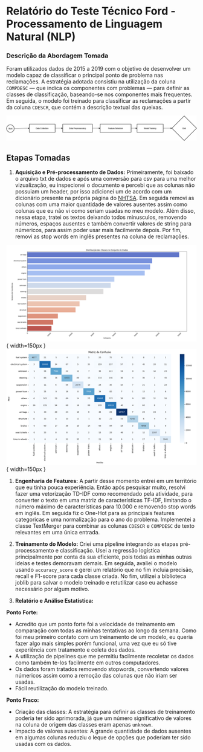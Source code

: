 # Relatório do Teste Técnico Ford - Processamento de Linguagem Natural (NLP)

### Descrição da Abordagem Tomada
Foram utilizados dados de 2015 a 2019 com o objetivo de desenvolver um modelo capaz de classificar o principal ponto de problema nas reclamações. A estratégia adotada consistiu na utilização da coluna `COMPDESC` — que indica os componentes com problemas — para definir as classes de classificação, baseando-se nos componentes mais frequentes. Em seguida, o modelo foi treinado para classificar as reclamações a partir da coluna `CDESCR`, que contém a descrição textual das queixas.

![My Pipeline](/diagrams/project_model.png)

## Etapas Tomadas

1. **Aquisição e Pré-processamento de Dados:**
Primeiramente, foi baixado o arquivo txt de dados e após uma conversão para csv para uma melhor vizualização, eu inspecionei o documento e percebi que as colunas não possuiam um header, por isso adicionei um de acordo com um dicionário presente na própria página do [NHTSA](https://static.nhtsa.gov/odi/ffdd/cmpl/Import_Instructions_Excel_All.pdf). Em seguida removi as colunas com uma maior quantidade de valores ausentes assim como colunas que eu não vi como seriam usadas no meu modelo. Além disso, nessa etapa, tratei os textos deixando todos minusculos, removendo números, espaços ausentes e também convertir valores de string para númericos, para assim poder usar mais facilmente depois. Por fim, removi as stop words em inglês presentes na coluna de reclamações.

![Classes Size](/diagrams/classes.png){ width=150px }
![Confusion Matrix](/diagrams/matrix.png){ width=150px }


1. **Engenharia de Features:**
A partir desse momento entrei em um território que eu tinha pouca experiência. Então após pesquisar muito, resolvi fazer uma vetorização TD-IDF como recomendado pela atividade, para converter o texto em uma matriz de características TF-IDF, limitando o número máximo de características para 10.000 e removendo stop words em inglês. Em seguida fiz o One-Hot para as principais features categoricas e uma normalização para o ano do problema. Implementei a classe TextMerger para combinar as colunas `CDESCR` e `COMPDESC` de texto relevantes em uma única entrada.

1. **Treinamento do Modelo:**
Criei uma pipeline integrando as etapas pré-processamento e classificação. Usei a regressão logística principalmente por conta da sua eficiente, pois todas as minhas outras ideias e testes demoravam demais. Em seguida, avaliei o modelo usando `accuracy_score` e gerei um relatório que no fim incluia precisão, recall e F1-score para cada classe criada. No fim, utilizei a biblioteca joblib para salvar o modelo treinado e retutilizar caso eu achasse necessário por algum motivo.

1. **Relatório e Análise Estatística:**

**Ponto Forte:**
- Acredito que um ponto forte foi a velocidade de treinamento em comparação com todas as minhas tentativas ao longo da semana. Como foi meu primeiro contato com um treinamento de um modelo, eu queria fazer algo mais simples porém funcional, uma vez que eu só tive experiência com tratamento e coleta dos dados.
- A utilização de pipelines que me permitiu facilmente recoletar os dados como também te-los facilmente em outros computadores.
- Os dados foram tratados removendo stopwords, convertendo valores númericos assim como a remoção das colunas que não iriam ser usadas.
- Fácil reutilização do modelo treinado.

**Ponto Fraco:**
- Criação das classes: A estratégia para definir as classes de treinamento poderia ter sido aprimorada, já que um número significativo de valores na coluna de origem das classes eram apenas `unknown`.
- Impacto de valores ausentes: A grande quantidade de dados ausentes em algumas colunas reduziu o leque de opções que poderiam ter sido usadas com os dados.

